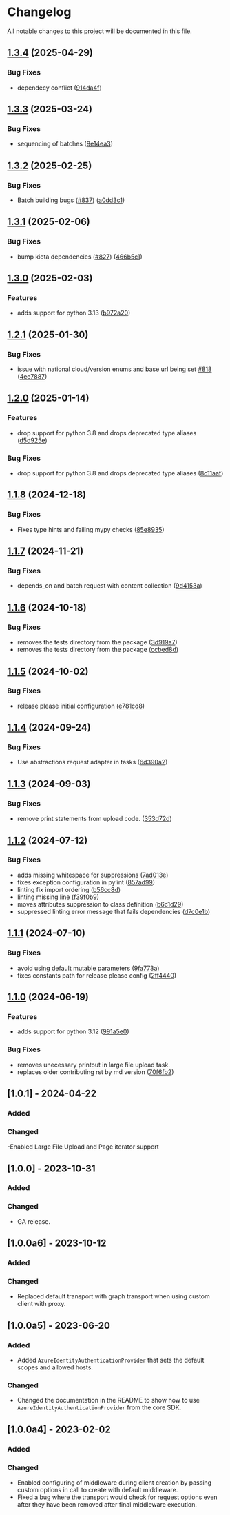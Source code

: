 # Changelog

All notable changes to this project will be documented in this file.

## [1.3.4](https://github.com/microsoftgraph/msgraph-sdk-python-core/compare/v1.3.3...v1.3.4) (2025-04-29)


### Bug Fixes

* dependecy conflict ([914da4f](https://github.com/microsoftgraph/msgraph-sdk-python-core/commit/914da4fc7c5a65a80fbf2411cc5ab4cf333a5e14))

## [1.3.3](https://github.com/microsoftgraph/msgraph-sdk-python-core/compare/v1.3.2...v1.3.3) (2025-03-24)


### Bug Fixes

* sequencing of batches ([9e14ea3](https://github.com/microsoftgraph/msgraph-sdk-python-core/commit/9e14ea3bb3126df47a62ed026ecbd5af471a15e3))

## [1.3.2](https://github.com/microsoftgraph/msgraph-sdk-python-core/compare/v1.3.1...v1.3.2) (2025-02-25)


### Bug Fixes

* Batch building bugs ([#837](https://github.com/microsoftgraph/msgraph-sdk-python-core/issues/837)) ([a0dd3c1](https://github.com/microsoftgraph/msgraph-sdk-python-core/commit/a0dd3c18d39f9cadbba25109345ee7be8a810a99))

## [1.3.1](https://github.com/microsoftgraph/msgraph-sdk-python-core/compare/v1.3.0...v1.3.1) (2025-02-06)


### Bug Fixes

* bump kiota dependencies ([#827](https://github.com/microsoftgraph/msgraph-sdk-python-core/issues/827)) ([466b5c1](https://github.com/microsoftgraph/msgraph-sdk-python-core/commit/466b5c119851debfcf5a1ab6d36f145abc36caaf))

## [1.3.0](https://github.com/microsoftgraph/msgraph-sdk-python-core/compare/v1.2.1...v1.3.0) (2025-02-03)


### Features

* adds support for python 3.13 ([b972a20](https://github.com/microsoftgraph/msgraph-sdk-python-core/commit/b972a2073cd7d272455161209da4f031b50e7a2d))

## [1.2.1](https://github.com/microsoftgraph/msgraph-sdk-python-core/compare/v1.2.0...v1.2.1) (2025-01-30)


### Bug Fixes

* issue with national cloud/version enums and base url being set [#818](https://github.com/microsoftgraph/msgraph-sdk-python-core/issues/818) ([4ee7887](https://github.com/microsoftgraph/msgraph-sdk-python-core/commit/4ee78873cfe176c38e84c4f1d7f469c73eb6dff6))

## [1.2.0](https://github.com/microsoftgraph/msgraph-sdk-python-core/compare/v1.1.8...v1.2.0) (2025-01-14)


### Features

* drop support for python 3.8 and drops deprecated type aliases ([d5d925e](https://github.com/microsoftgraph/msgraph-sdk-python-core/commit/d5d925e35d1a3a20be3e106ee55ec253d1599ebd))


### Bug Fixes

* drop support for python 3.8 and drops deprecated type aliases ([8c11aaf](https://github.com/microsoftgraph/msgraph-sdk-python-core/commit/8c11aaf50f9b62bca2b863b0881dc3ccde7e9f37))

## [1.1.8](https://github.com/microsoftgraph/msgraph-sdk-python-core/compare/v1.1.7...v1.1.8) (2024-12-18)


### Bug Fixes

* Fixes type hints and failing mypy checks ([85e8935](https://github.com/microsoftgraph/msgraph-sdk-python-core/commit/85e8935971adef13d4f5d1e55970c570ad267dda))

## [1.1.7](https://github.com/microsoftgraph/msgraph-sdk-python-core/compare/v1.1.6...v1.1.7) (2024-11-21)


### Bug Fixes

* depends_on and batch request with content collection ([9d4153a](https://github.com/microsoftgraph/msgraph-sdk-python-core/commit/9d4153a1b0ce29ed0213f81bb4bd3191125304e5))

## [1.1.6](https://github.com/microsoftgraph/msgraph-sdk-python-core/compare/v1.1.5...v1.1.6) (2024-10-18)


### Bug Fixes

* removes the tests directory from the package ([3d919a7](https://github.com/microsoftgraph/msgraph-sdk-python-core/commit/3d919a7f88c82bcebcbe093d9606906b56e0b416))
* removes the tests directory from the package ([ccbed8d](https://github.com/microsoftgraph/msgraph-sdk-python-core/commit/ccbed8df3a9d9165b81f2f8af80282eeb2814907))

## [1.1.5](https://github.com/microsoftgraph/msgraph-sdk-python-core/compare/v1.1.4...v1.1.5) (2024-10-02)


### Bug Fixes

* release please initial configuration ([e781cd8](https://github.com/microsoftgraph/msgraph-sdk-python-core/commit/e781cd81156622b59a5b3c48fdf70995379d08a0))

## [1.1.4](https://github.com/microsoftgraph/msgraph-sdk-python-core/compare/v1.1.3...v1.1.4) (2024-09-24)


### Bug Fixes

* Use abstractions request adapter in tasks ([6d390a2](https://github.com/microsoftgraph/msgraph-sdk-python-core/commit/6d390a2a5dea74d137f907cabf8b520100c5b1a8))

## [1.1.3](https://github.com/microsoftgraph/msgraph-sdk-python-core/compare/v1.1.2...v1.1.3) (2024-09-03)


### Bug Fixes

* remove print statements from upload code. ([353d72d](https://github.com/microsoftgraph/msgraph-sdk-python-core/commit/353d72da513e0c5b809d31a8d921de0a0bde10be))

## [1.1.2](https://github.com/microsoftgraph/msgraph-sdk-python-core/compare/v1.1.1...v1.1.2) (2024-07-12)


### Bug Fixes

* adds missing whitespace for suppressions ([7ad013e](https://github.com/microsoftgraph/msgraph-sdk-python-core/commit/7ad013e52190ab607dfe82c86ae68c87e7abe4cc))
* fixes exception configuration in pylint ([857ad99](https://github.com/microsoftgraph/msgraph-sdk-python-core/commit/857ad9950a0200dbe69d4b96052725624fbe8833))
* linting fix import ordering ([b56cc8d](https://github.com/microsoftgraph/msgraph-sdk-python-core/commit/b56cc8d11221166fbd4c8002dfdf9eb027968b5e))
* linting missing line ([f39f0b9](https://github.com/microsoftgraph/msgraph-sdk-python-core/commit/f39f0b9b68f94b91c6b179f5f65db960922ecc77))
* moves attributes suppression to class definition ([b6c1d29](https://github.com/microsoftgraph/msgraph-sdk-python-core/commit/b6c1d29777829aedf50cadf994e9b8ea68d8ed4a))
* suppressed linting error message that fails dependencies ([d7c0e1b](https://github.com/microsoftgraph/msgraph-sdk-python-core/commit/d7c0e1b901ffb0970eb6b94dd623dda41995a772))

## [1.1.1](https://github.com/microsoftgraph/msgraph-sdk-python-core/compare/v1.1.0...v1.1.1) (2024-07-10)


### Bug Fixes

* avoid using default mutable parameters ([9fa773a](https://github.com/microsoftgraph/msgraph-sdk-python-core/commit/9fa773a7ca92f916a6eb593f033322d5a1918a10))
* fixes constants path for release please config ([2ff4440](https://github.com/microsoftgraph/msgraph-sdk-python-core/commit/2ff4440a18347feb173a40010ab4d9910717c6b6))

## [1.1.0](https://github.com/microsoftgraph/msgraph-sdk-python-core/compare/v1.0.1...v1.1.0) (2024-06-19)


### Features

* adds support for python 3.12 ([991a5e0](https://github.com/microsoftgraph/msgraph-sdk-python-core/commit/991a5e0bc2ea4db108a127a1d079967b97ae1280))


### Bug Fixes

* removes unecessary printout in large file upload task.
* replaces older contributing rst by md version ([70f6fb2](https://github.com/microsoftgraph/msgraph-sdk-python-core/commit/70f6fb25e612b7d01abba27c6c43ca43f166dcbf))

## [1.0.1] - 2024-04-22

### Added

### Changed

 -Enabled Large File Upload and Page iterator support

## [1.0.0] - 2023-10-31

### Added

### Changed

- GA release.

## [1.0.0a6] - 2023-10-12

### Added

### Changed

- Replaced default transport with graph transport when using custom client with proxy.

## [1.0.0a5] - 2023-06-20

### Added

- Added `AzureIdentityAuthenticationProvider` that sets the default scopes and allowed hosts.

### Changed

- Changed the documentation in the README to show how to use `AzureIdentityAuthenticationProvider` from the core SDK.

## [1.0.0a4] - 2023-02-02

### Added

### Changed

- Enabled configuring of middleware during client creation by passing custom options in call to create with default middleware.
- Fixed a bug where the transport would check for request options even after they have been removed after final middleware execution.
